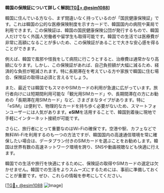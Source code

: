 **韓国の保険証について詳しく解説[[TG💪+ @esim1088](https://t.me/s/esim1088)]**

韓国に住んでいる方なら、まず間違いなく持っているのが「国民健康保険証」です。これは韓国の公的な医療保険制度を示すカードで、韓国国内の病院や薬局で利用できます。この保険証は、韓国の国民健康保険公団が発行するもので、韓国人だけでなく外国人労働者や留学生も取得可能です。韓国での生活では医療費が非常に高額になることが多いため、この保険証があることで大きな安心感を得ることができます。

例えば、韓国で風邪や怪我をして病院に行こうとすると、治療費は通常かなり高額になります。しかし、この保険証があれば、自己負担額が大幅に減るため、経済的な負担が軽減されます。特に長期滞在を考えている方や家族で韓国に住む場合、保険証の取得は必須と言えるでしょう。

また、最近では韓国でもスマホやSIMカードの利用が急速に広がっています。旅行者向けには短期間利用可能な「観光用SIMカード」や、長期間滞在の方にお勧めの「長期滞在用SIMカード」など、さまざまなタイプがあります。特に「eSIM」は便利で、物理的なカードを持ち歩く必要がないため、スマートフォンユーザーには人気があります。**eSIM**を活用することで、韓国到着後に現地で手軽にインターネット接続が可能です。

さらに、旅行者にとって重要なのはWi-Fiの確保です。空港や駅、カフェなどで無料Wi-Fiを利用するのも一つの方法ですが、韓国国内の高速通信環境を常に確保したい場合は、データプラン付きのSIMカードを選ぶことをお勧めします。韓国は世界有数の高速ネットワーク環境を誇り、SNSや動画視聴なども快適に行えます。

韓国での生活や旅行を快適にするために、保険証の取得やSIMカードの選定は欠かせません。韓国での生活をよりスムーズにするためには、事前に準備しておくことが重要です。ぜひ、これらの情報を参考にしてください。

[[TG💪+ @esim1088](https://t.me/s/esim1088) ![Image](https://i.postimg.cc/Y0z9fWf4/image.png)]